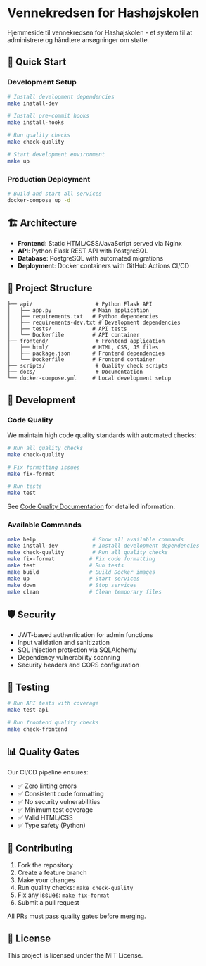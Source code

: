 # Vennekredsen for Hashøjskolen

Hjemmeside til vennekredsen for Hashøjskolen - et system til at administrere og håndtere ansøgninger om støtte.

## 🚀 Quick Start

### Development Setup
```bash
# Install development dependencies
make install-dev

# Install pre-commit hooks
make install-hooks

# Run quality checks
make check-quality

# Start development environment
make up
```

### Production Deployment
```bash
# Build and start all services
docker-compose up -d
```

## 🏗️ Architecture

- **Frontend**: Static HTML/CSS/JavaScript served via Nginx
- **API**: Python Flask REST API with PostgreSQL
- **Database**: PostgreSQL with automated migrations
- **Deployment**: Docker containers with GitHub Actions CI/CD

## 📁 Project Structure

```
├── api/                    # Python Flask API
│   ├── app.py             # Main application
│   ├── requirements.txt   # Python dependencies
│   ├── requirements-dev.txt # Development dependencies
│   ├── tests/             # API tests
│   └── Dockerfile         # API container
├── frontend/               # Frontend application
│   ├── html/              # HTML, CSS, JS files
│   ├── package.json       # Frontend dependencies
│   └── Dockerfile         # Frontend container
├── scripts/                # Quality check scripts
├── docs/                   # Documentation
└── docker-compose.yml     # Local development setup
```

## 🔧 Development

### Code Quality
We maintain high code quality standards with automated checks:

```bash
# Run all quality checks
make check-quality

# Fix formatting issues
make fix-format

# Run tests
make test
```

See [Code Quality Documentation](docs/CODE_QUALITY.md) for detailed information.

### Available Commands
```bash
make help                  # Show all available commands
make install-dev           # Install development dependencies
make check-quality         # Run all quality checks
make fix-format           # Fix code formatting
make test                 # Run tests
make build                # Build Docker images
make up                   # Start services
make down                 # Stop services
make clean                # Clean temporary files
```

## 🛡️ Security

- JWT-based authentication for admin functions
- Input validation and sanitization
- SQL injection protection via SQLAlchemy
- Dependency vulnerability scanning
- Security headers and CORS configuration

## 🧪 Testing

```bash
# Run API tests with coverage
make test-api

# Run frontend quality checks
make check-frontend
```

## 📊 Quality Gates

Our CI/CD pipeline ensures:
- ✅ Zero linting errors
- ✅ Consistent code formatting  
- ✅ No security vulnerabilities
- ✅ Minimum test coverage
- ✅ Valid HTML/CSS
- ✅ Type safety (Python)

## 🤝 Contributing

1. Fork the repository
2. Create a feature branch
3. Make your changes
4. Run quality checks: `make check-quality`
5. Fix any issues: `make fix-format`
6. Submit a pull request

All PRs must pass quality gates before merging.

## 📄 License

This project is licensed under the MIT License.
